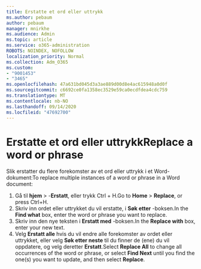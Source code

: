 ```yaml
---
title: Erstatte et ord eller uttrykk
ms.author: pebaum
author: pebaum
manager: mnirkhe
ms.audience: Admin
ms.topic: article
ms.service: o365-administration
ROBOTS: NOINDEX, NOFOLLOW
localization_priority: Normal
ms.collection: Adm_O365
ms.custom:
- "9001453"
- "3465"
ms.openlocfilehash: 47a631bd045d3a3ae889d00d8e4ac615948a0d0f
ms.sourcegitcommit: c6692ce0fa1358ec3529e59ca0ecdfdea4cdc759
ms.translationtype: MT
ms.contentlocale: nb-NO
ms.lasthandoff: 09/14/2020
ms.locfileid: "47692700"
---
```

# <a name="replace-a-word-or-phrase"></a><span data-ttu-id="adf16-102">Erstatte et ord eller uttrykk</span><span class="sxs-lookup"><span data-stu-id="adf16-102">Replace a word or phrase</span></span>

<span data-ttu-id="adf16-103">Slik erstatter du flere forekomster av et ord eller uttrykk i et Word-dokument:</span><span class="sxs-lookup"><span data-stu-id="adf16-103">To replace multiple instances of a word or phrase in a Word document:</span></span>

1. <span data-ttu-id="adf16-104">Gå til **hjem**  >  -**Erstatt**, eller trykk Ctrl + H.</span><span class="sxs-lookup"><span data-stu-id="adf16-104">Go to **Home** > **Replace**, or press Ctrl+H.</span></span>
2. <span data-ttu-id="adf16-105">Skriv inn ordet eller uttrykket du vil erstatte, i **Søk etter** -boksen.</span><span class="sxs-lookup"><span data-stu-id="adf16-105">In the **Find what** box, enter the word or phrase you want to replace.</span></span> 
3. <span data-ttu-id="adf16-106">Skriv inn den nye teksten i **Erstatt med** -boksen.</span><span class="sxs-lookup"><span data-stu-id="adf16-106">In the **Replace with** box, enter your new text.</span></span>
3. <span data-ttu-id="adf16-107">Velg **Erstatt alle** hvis du vil endre alle forekomster av ordet eller uttrykket, eller velg **Søk etter neste** til du finner de (ene) du vil oppdatere, og velg deretter **Erstatt**.</span><span class="sxs-lookup"><span data-stu-id="adf16-107">Select **Replace All** to change all occurrences of the word or phrase, or select **Find Next** until you find the one(s) you want to update, and then select **Replace**.</span></span>